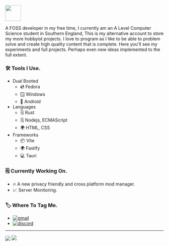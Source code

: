 <picture >
  <source
    height=50 
    srcset="https://capsule-render.vercel.app/api?type=transparent&height=50&color=8A88FF&text=👋%20Hi%2C%20I’m%20@AbsolutelyNotConspicuous.&reversal=false&animation=fadeIn&section=header&fontSize=25&fontColor=E9E9F1&fontAlign=27"
    media="(prefers-color-scheme: dark)"
  />
  <source
    height=50 
    srcset="https://capsule-render.vercel.app/api?type=transparent&height=50&color=8A88FF&text=👋%20Hi%2C%20I’m%20@AbsolutelyNotConspicuous.&reversal=false&animation=fadeIn&section=header&fontSize=25&fontColor=11111B"
    media="(prefers-color-scheme: light), (prefers-color-scheme: no-preference)"
  />
  <img height=50 src="https://capsule-render.vercel.app/api?type=transparent&height=50&color=8A88FF&text=👋%20Hi%2C%20I’m%20@AbsolutelyNotConspicuous.&reversal=false&animation=fadeIn&section=header&fontSize=25&fontColor=11111B" />
</picture>

A FOSS developer in my free time, I currently am an A Level Computer Science student in Southern England, This is my alternative account to store my more hobbyist projects. I love to program as I like to be able to problem solve and create high quality content that is complete. Here you'll see my experiments and full projects. Perhaps even new ideas implemented to the full extent. 

### 🛠 Tools I Use.
 - Dual Booted
   - 💿 Fedora
   - 🪟 Windows
   - 📱 Android
 - Languages
   - 🗒 Rust
   - 🗒 Nodejs, ECMAScript
   - 🌍 HTML, CSS
 - Frameworks
   - 📦 Vite
   - 🌍 Fastify
   - 💻 Tauri

### 🗒 Currently Working On.
 - 🔥 A new privacy friendly and cross platform mod manager.
 - 📈 Server Monitoring.

### 🏷 Where To Tag Me.
 - <a href='mailto:dominic.parry@hotmail.com' target="_blank"><img alt='gmail' src='https://img.shields.io/badge/Email-100000?style=flat&logo=gmail&logoColor=FFFFFF&labelColor=11111b&color=11111b'/></a>
 - <a href='https://discordapp.com/users/991791436662046800' target="_blank"><img alt='discord' src='https://img.shields.io/badge/Discord-100000?style=flat&logo=discord&logoColor=FFFFFF&labelColor=5865F2&color=5865F2'/></a>
---

<picture >
  <source
    align="top"
    srcset="https://github-readme-stats.vercel.app/api?username=AbsolutelyNotConspicuous&show_icons=true&theme=catppuccin_mocha&border_color=313244&border_radius=13"
    media="(prefers-color-scheme: dark)"
  />
  <source 
    align="top"
    srcset="https://github-readme-stats.vercel.app/api?username=AbsolutelyNotConspicuous&show_icons=true&theme=catppuccin_latte&border_color=ccd0da&border_radius=13"
    media="(prefers-color-scheme: light), (prefers-color-scheme: no-preference)"
  />
  <img align="center" src="https://github-readme-stats.vercel.app/api?username=AbsolutelyNotConspicuous&show_icons=true&theme=catppuccin_latte&border_color=ccd0da&border_radius=13" />
</picture>

<picture >
  <source
    align="top"
    srcset="https://github-readme-stats.vercel.app/api/top-langs/?username=AbsolutelyNotConspicuous&layout=compact&theme=catppuccin_mocha&border_color=313244&border_radius=13"
    media="(prefers-color-scheme: dark)"
  />
  <source
    align="top"
    srcset="https://github-readme-stats.vercel.app/api/top-langs/?username=AbsolutelyNotConspicuous&layout=compact&theme=catppuccin_latte&border_color=ccd0da&border_radius=13"
    media="(prefers-color-scheme: light), (prefers-color-scheme: no-preference)"
  />
  <img align="top" src="https://github-readme-stats.vercel.app/api/top-langs/?username=AbsolutelyNotConspicuous&layout=compact&theme=catppuccin_latte&border_color=ccd0da&border_radius=13" />
</picture>
